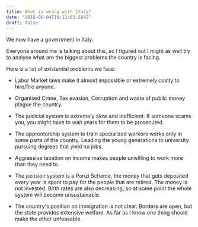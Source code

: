 ```yaml
---
title: What is wrong with Italy?
date: "2018-06-04T19:12:03.284Z"
draft: false
---
```


We now have a government in Italy.

Everyone around me is talking about this, so I figured out I might as well try to analyse what are the biggest problems the country is facing.

Here is a list of existential problems we face:

* Labor Market laws make it almost impossible or extremely costly to hire/fire anyone. 

* Organised Crime, Tax evasion, Corruption and waste of public money plague the country.

* The juidicial system is extremely slow and inefficient. If someone scams you, you might have to wait years for them to be prosecuted.

* The apprentorship system to train specialized workers works only in some parts of the country. Leading the young generations to university pursuing degrees that yield no jobs.

* Aggressive taxation on income makes people unwilling to work more than they need to.

* The pension system is a Ponzi Scheme, the money that gets deposited every year is spent to pay for the people that are retired. The money is not invested. Birth rates are also decreasing, so at some point the whole system will become unsustainable.

* The country's position on immigration is not clear. Borders are open, but the state provides extensive welfare. As far as I know one thing should make the other unfeasable.